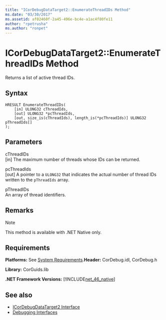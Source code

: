```yaml
---
title: "ICorDebugDataTarget2::EnumerateThreadIDs Method"
ms.date: "03/30/2017"
ms.assetid: af02460f-2a45-496e-bc4e-a1ac4f80fe11
author: "rpetrusha"
ms.author: "ronpet"
---
```

# ICorDebugDataTarget2::EnumerateThreadIDs Method
Returns a list of active thread IDs.  
  
## Syntax  
  
```  
HRESULT EnumerateThreadIDs(  
    [in] ULONG32 cThreadIds,   
    [out] ULONG32 *pcThreadIds,   
    [out, size_is(cThreadIds), length_is(*pcThreadIds)] ULONG32 pThreadIds[]  
);  
```  
  
## Parameters  
 cThreadIDs  
 [in] The maximum number of threads whose IDs can be returned.  
  
 pcThreadIds  
 [out] A pointer to a `ULONG32` that indicates the actual number of thread IDs written to the `pThreadIds` array.  
  
 pThreadIDs  
 An array of thread identifiers.  
  
## Remarks  
  
> [!NOTE]
>  This method is available with .NET Native only.  
  
## Requirements  
 **Platforms:** See [System Requirements](../../../../docs/framework/get-started/system-requirements.md).**Header:** CorDebug.idl, CorDebug.h  
  
 **Library:** CorGuids.lib  
  
 **.NET Framework Versions:** [!INCLUDE[net_46_native](../../../../includes/net-46-native-md.md)]  
  
## See also
- [ICorDebugDataTarget2 Interface](../../../../docs/framework/unmanaged-api/debugging/icordebugdatatarget2-interface.md)
- [Debugging Interfaces](../../../../docs/framework/unmanaged-api/debugging/debugging-interfaces.md)
